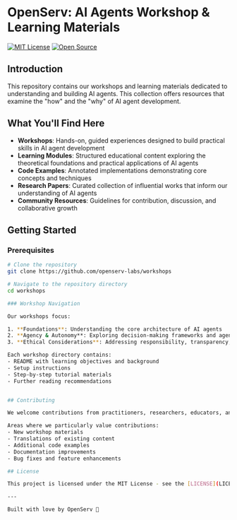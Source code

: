# OpenServ: AI Agents Workshop & Learning Materials

[![MIT License](https://img.shields.io/badge/License-MIT-blue.svg)](https://opensource.org/licenses/MIT)
[![Open Source](https://img.shields.io/badge/Open%20Source-%E2%9D%A4-brightgreen.svg)](https://github.com/openserv)

## Introduction

This repository contains our workshops and learning materials dedicated to understanding and building AI agents. This collection offers resources that examine the "how" and the "why" of AI agent development.

## What You'll Find Here

- **Workshops**: Hands-on, guided experiences designed to build practical skills in AI agent development
- **Learning Modules**: Structured educational content exploring the theoretical foundations and practical applications of AI agents
- **Code Examples**: Annotated implementations demonstrating core concepts and techniques
- **Research Papers**: Curated collection of influential works that inform our understanding of AI agents
- **Community Resources**: Guidelines for contribution, discussion, and collaborative growth

## Getting Started

### Prerequisites

```bash
# Clone the repository
git clone https://github.com/openserv-labs/workshops

# Navigate to the repository directory
cd workshops

### Workshop Navigation

Our workshops focus:

1. **Foundations**: Understanding the core architecture of AI agents
2. **Agency & Autonomy**: Exploring decision-making frameworks and agent independence
3. **Ethical Considerations**: Addressing responsibility, transparency, and social impact

Each workshop directory contains:
- README with learning objectives and background
- Setup instructions
- Step-by-step tutorial materials
- Further reading recommendations


## Contributing

We welcome contributions from practitioners, researchers, educators, and enthusiasts. Please see our [CONTRIBUTING.md](https://docs.openserv.ai/resources/contributing) guidelines on how to participate in growing this resource.

Areas where we particularly value contributions:
- New workshop materials
- Translations of existing content
- Additional code examples
- Documentation improvements
- Bug fixes and feature enhancements

## License

This project is licensed under the MIT License - see the [LICENSE](LICENSE) file for details.

---

Built with love by OpenServ 🖤
